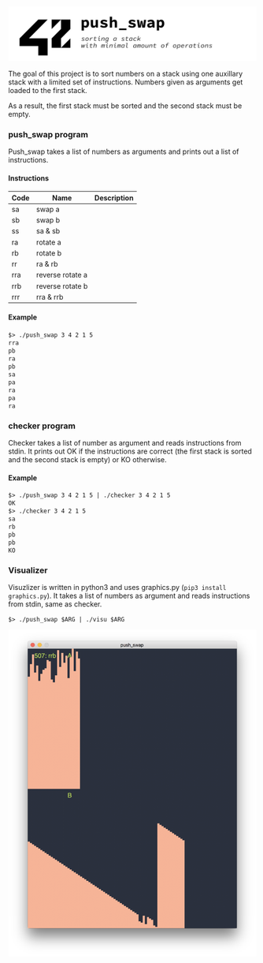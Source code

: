 ![push_swap](https://raw.githubusercontent.com/romaniyazov/push_swap/master/readme_assets/readme_title.png)

The goal of this project is to sort numbers on a stack using one auxillary
stack with a limited set of instructions. Numbers given as arguments get loaded
to the first stack.

As a result, the first stack must be sorted and the second stack must be empty.

### push_swap program

Push_swap takes a list of numbers as arguments and prints out a list of
instructions.

#### Instructions

| Code | Name             | Description |
|------|------------------|-------------|
| sa   | swap a           |             |
| sb   | swap b           |             |
| ss   | sa & sb          |             |
| ra   | rotate a         |             |
| rb   | rotate b         |             |
| rr   | ra & rb          |             |
| rra  | reverse rotate a |             |
| rrb  | reverse rotate b |             |
| rrr  | rra & rrb        |             |

#### Example
```
$> ./push_swap 3 4 2 1 5
rra
pb
ra
pb
sa
pa
ra
pa
ra
```

### checker program
Checker takes a list of number as argument and reads instructions from stdin.
It prints out OK if the instructions are correct (the first stack is sorted and
the second stack is empty) or KO otherwise.

#### Example
```
$> ./push_swap 3 4 2 1 5 | ./checker 3 4 2 1 5
OK
$> ./checker 3 4 2 1 5
sa
rb
pb
pb
KO
```

### Visualizer
Visuzlizer is written in python3 and uses graphics.py
(`pip3 install graphics.py`). It takes a list of numbers as argument and  reads
instructions from stdin, same as checker.
```
$> ./push_swap $ARG | ./visu $ARG
```

![visualizer](https://raw.githubusercontent.com/romaniyazov/push_swap/master/readme_assets/visualizer.png)
